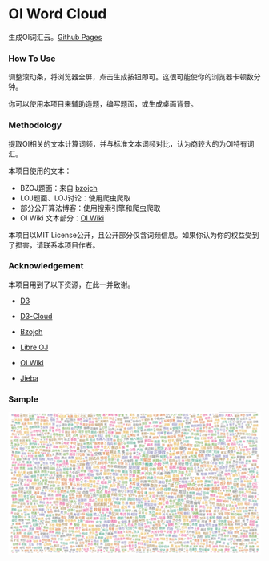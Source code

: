# OI Word Cloud

生成OI词汇云。[Github Pages](https://fjzzq2002.github.io/oi_word_cloud/)

### How To Use

调整滚动条，将浏览器全屏，点击生成按钮即可。这很可能使你的浏览器卡顿数分钟。

你可以使用本项目来辅助造题，编写题面，或生成桌面背景。

### Methodology

提取OI相关的文本计算词频，并与标准文本词频对比，认为商较大的为OI特有词汇。

本项目使用的文本：

+ BZOJ题面：来自 [bzojch](https://github.com/Ruanxingzhi/bzojch)
+ LOJ题面、LOJ讨论：使用爬虫爬取
+ 部分公开算法博客：使用搜索引擎和爬虫爬取
+ OI Wiki 文本部分：[OI Wiki](https://github.com/OI-wiki/OI-wiki)

本项目以MIT License公开，且公开部分仅含词频信息。如果你认为你的权益受到了损害，请联系本项目作者。

### Acknowledgement

本项目用到了以下资源，在此一并致谢。

+ [D3](https://github.com/d3/d3)

+ [D3-Cloud](https://github.com/jasondavies/d3-cloud)
+ [Bzojch](https://github.com/Ruanxingzhi/bzojch)
+ [Libre OJ](https://loj.ac/)
+ [OI Wiki](https://github.com/OI-wiki/OI-wiki)
+ [Jieba](https://github.com/fxsjy/jieba)

### Sample

![sample](sample.png)
